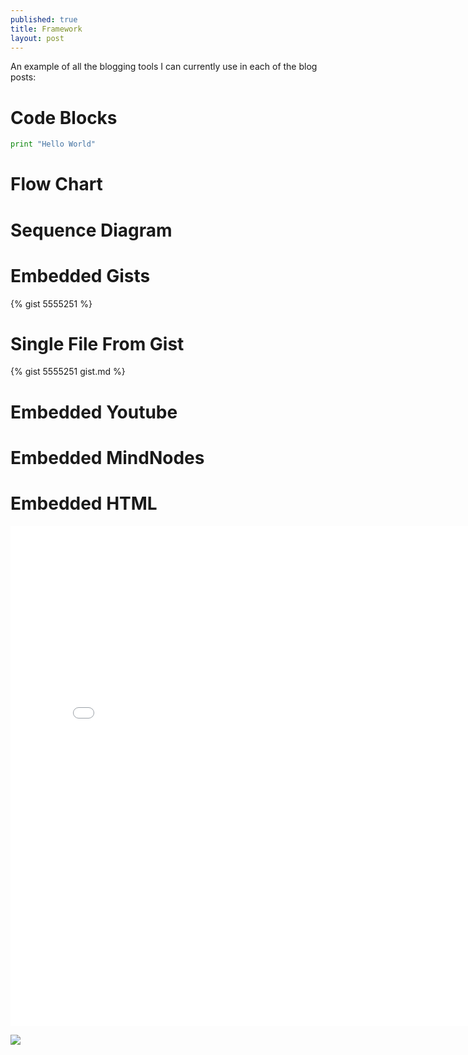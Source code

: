```yaml
---
published: true
title: Framework
layout: post
---
```


An example of all the blogging tools I can currently use in each of the blog posts:


# Code Blocks
```python
print "Hello World"
```

# Flow Chart
<div id="flowchart_diagram"></div>
<script>
  var diagram = flowchart.parse(
    "st=>start: Start:>http://www.google.com[blank]" + "\n" +
    "e=>end:>http://www.google.com" + "\n" +
    "op1=>operation: My Operation" + "\n" +
    "sub1=>subroutine: My Subroutine" + "\n" +
    "cond=>condition: Yes" + "\n" +
    "or No?:>http://www.google.com" + "\n" +
    "io=>inputoutput: catch something..." + "\n" +
    "st->op1->cond" + "\n" +
    "cond(yes)->io->e" + "\n" +
    "cond(no)->sub1(right)->op1"
  );
  diagram.drawSVG('flowchart_diagram');
</script>

# Sequence Diagram
<div id="sequence_diagram"></div>
<script>
  var diagram = Diagram.parse("A->B: Message");
  diagram.drawSVG("sequence_diagram", {theme: 'hand'});
</script>

# Embedded Gists
{% gist 5555251 %}

# Single File From Gist
{% gist 5555251 gist.md %}

# Embedded Youtube
<div class="youtube" id="29MAL8pJImQ"></div>

# Embedded MindNodes
<div class="mindnode" id="hUeMkB8zxTG87BXHyJJWziGRgXTxyrTNqrk7yjYw"></div>

# Embedded HTML
<div><p align="center"><iframe width="800" height="800" src="/me.html" frameborder="0" allowfullscreen></iframe></p></div>

<div><img src="https://cognitivescale.atlassian.net/wiki/download/attachments/66322557/Macy%27s%20Architecture%20Components.png?api=v2"></img></div>
